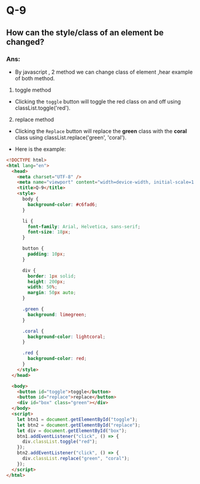 # Q-9

## How can the style/class of an element be changed?

### Ans:

- By javascript , 2 method we can change class of element ,hear example of both method.

1. toggle method

- Clicking the `toggle` button will toggle the red class on and off using classList.toggle('red').

2. replace method

- Clicking the `Replace` button will replace the <b>green</b> class with the <b>coral</b> class using
  classList.replace('green', 'coral').

- Here is the example:

```html
<!DOCTYPE html>
<html lang="en">
  <head>
    <meta charset="UTF-8" />
    <meta name="viewport" content="width=device-width, initial-scale=1.0" />
    <title>Q-9</title>
    <style>
      body {
        background-color: #c6fad6;
      }

      li {
        font-family: Arial, Helvetica, sans-serif;
        font-size: 18px;
      }

      button {
        padding: 10px;
      }

      div {
        border: 1px solid;
        height: 200px;
        width: 50%;
        margin: 50px auto;
      }

      .green {
        background: limegreen;
      }

      .coral {
        background-color: lightcoral;
      }

      .red {
        background-color: red;
      }
    </style>
  </head>

  <body>
    <button id="toggle">toggle</button>
    <button id="replace">replace</button>
    <div id="box" class="green"></div>
  </body>
  <script>
    let btn1 = document.getElementById("toggle");
    let btn2 = document.getElementById("replace");
    let div = document.getElementById("box");
    btn1.addEventListener("click", () => {
      div.classList.toggle("red");
    });
    btn2.addEventListener("click", () => {
      div.classList.replace("green", "coral");
    });
  </script>
</html>
```
